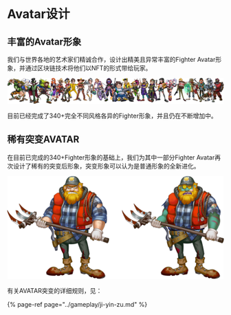 # Avatar设计

## 丰富的Avatar形象 <a id="avatars"></a>

我们与世界各地的艺术家们精诚合作，设计出精美且异常丰富的Fighter Avatar形象，并通过区块链技术将他们以NFT的形式带给玩家。

![&#x56FE;&#xFF1A;&#x4EC5;&#x5C55;&#x793A;&#x4E86;&#x76EE;&#x524D;&#x5DF2;&#x5B8C;&#x6210;&#x7684;&#x4E00;&#x5C0F;&#x90E8;&#x5206;](../.gitbook/assets/image.png)

目前已经完成了340+完全不同风格各异的Fighter形象，并且仍在不断增加中。

## 稀有突变AVATAR <a id="rare-avatars"></a>

在目前已完成的340+Fighter形象的基础上，我们为其中一部分Fighter Avatar再次设计了稀有的突变后形象，突变形象可以认为是普通形象的全新进化。

![&#x56FE;&#xFF1A;&#x6B63;&#x5E38;AVATAR&#x4E0E;&#x7A81;&#x53D8;&#x540E;AVATAR](../.gitbook/assets/1.png)

有关AVATAR突变的详细规则，见：

{% page-ref page="../gameplay/ji-yin-zu.md" %}



